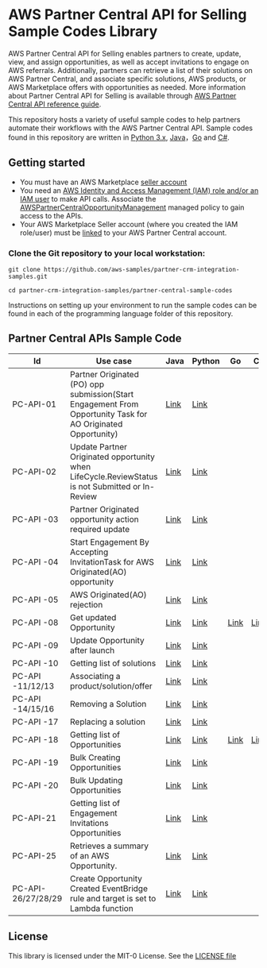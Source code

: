 # AWS Partner Central API for Selling Sample Codes Library

AWS Partner Central API for Selling enables partners to create, update, view, and assign opportunities, as well as accept invitations to engage on AWS referrals. Additionally, partners can retrieve a list of their solutions on AWS Partner Central, and associate specific solutions, AWS products, or AWS Marketplace offers with opportunities as needed. More information about Partner Central API for Selling is available through [AWS Partner Central API reference guide](https://docs.aws.amazon.com/partner-central/latest/APIReference/aws-partner-central-api-reference-guide.html). 

This repository hosts a variety of useful sample codes to help partners automate their workflows with the
AWS Partner Central API. Sample codes found in this repository
are written in [Python 3.x](./python_preview), [Java](./java_preview)，[Go](./go_preview) and [C#](./dotnet_preview).

## Getting started

- You must have an AWS Marketplace [seller account](https://docs.aws.amazon.com/marketplace/latest/userguide/user-guide-for-sellers.html)
- You need an [AWS Identity and Access Management (IAM) role and/or an IAM user](https://docs.aws.amazon.com/partner-central/latest/selling-api/access-control.html#allowing-actions-with-aws-managed-policies) to make API calls. Associate the [AWSPartnerCentralOpportunityManagement](https://docs.aws.amazon.com/partner-central/latest/APIReference/access-control.html) managed policy to gain access to the APIs.
- Your AWS Marketplace Seller account (where you created the IAM role/user) must be [linked](https://docs.aws.amazon.com/partner-central/latest/getting-started/account-linking.html) to your AWS Partner Central account.

### Clone the Git repository to your local workstation:
```
git clone https://github.com/aws-samples/partner-crm-integration-samples.git

cd partner-crm-integration-samples/partner-central-sample-codes
```

Instructions on setting up your environment to run the sample codes can be found in each of the programming language folder of this repository.

## Partner Central APIs Sample Code


| Id       | Use case                                                                                                                                                                                                                                                                                             |Java    |Python   |Go   |C#    |
|----------|------------------------------------------------------------------------------------------------------------------------------------------------------------------------------------------------------------------------------------------------------------------------------------------------------|----------|----------|----------|----------|
| PC-API-01 | Partner Originated (PO) opp submission(Start Engagement From Opportunity Task for AO Originated Opportunity)                                                                                                                                   |[Link](./java_preview/src/main/java/org/example/StartEngagementFromOpportunityTask.java) |[Link](./python_preview/src/start_engagement_from_opportunity_task.py)|
| PC-API-02 | Update Partner Originated opportunity when LifeCycle.ReviewStatus is not Submitted or In-Review                                                                                                                                         |[Link](./java_preview/src/main/java/org/example/UpdateOpportunity.java) |[Link](./python_preview/src/update_opportunity/update_opportunity.py)|
| PC-API -03  | Partner Originated opportunity action required update                                                                                                                                                                  |[Link](./java_preview/src/main/java/org/example/UpdatePartnerOriginatedActionRequiredOpportunity.java) |[Link](./python_preview/src/update_opportunity/update_partner_originated_actionRequired_opportunity.py)|
| PC-API -04 | Start Engagement By Accepting InvitationTask for AWS Originated(AO) opportunity                                                                                                                         |[Link](./java_preview/src/main/java/org/example/StartEngagementByAcceptingInvitationTask.java) |[Link](./python_preview/src/start_engagement_by_accepting_invitation_task.py)|
| PC-API -05| AWS Originated(AO) rejection                                                                                                                                   |[Link](./java_preview/src/main/java/org/example/RejectEngagementInvitation.java) |[Link](./python_preview/src/reject_opportunity_engagement_invitation.py)|
| PC-API -08  | Get updated Opportunity                                                                              |[Link](./java_preview/src/main/java/org/example/GetOpportunity.java) |[Link](./python_preview/src/get_opportunity.py)|[Link](./go_preview/getOpportunity/get_opportunity.go)|[Link](./dotnet_preview/src/GetOpportunity)|
| PC-API -09  | Update Opportunity after launch                                                                                           |[Link](./java_preview/src/main/java/org/example/UpdateOpportunityAfterLaunch.java) |[Link](./python_preview/src/update_opportunity/update_opportunity_afterLaunch.py)|
| PC-API -10  | Getting list of solutions                                                                            |[Link](./java_preview/src/main/java/org/example/ListSolutions.java) |[Link](./python_preview/src/list_solutions.py)|
| PC-API -11/12/13  | Associating a product/solution/offer                                                                           |[Link](./java_preview/src/main/java/org/example/AssociateOpportunity.java) |[Link](./python_preview/src/associate_opportunity.py)|
| PC-API -14/15/16  | Removing a Solution                                                                   |[Link](./java_preview/src/main/java/org/example/DisassociateOpportunity.java) |[Link](./python_preview/src/disassociate_opportunity.py)|
| PC-API -17  | Replacing a solution                                                                                           |[Link](./java_preview/src/main/java/org/example/ReplaceSolution.java) |[Link](./python_preview/src/replace_solution.py)|
| PC-API -18  | Getting list of Opportunities                                                                                                                             |[Link](./java_preview/src/main/java/org/example/ListOpportunititesNoPaging.java) |[Link](./python_preview/src/list_opportunities_noPaging.py)|[Link](./go_preview/listOpportunities/list_opportunities.go)|[Link](./dotnet_preview/src/ListOpportunities/)|
| PC-API -19  | Bulk Creating Opportunities                                                                                                                                    |[Link](./java_preview/src/main/java/org/example/BulkCreateOpportunity.java) |[Link](./python_preview/src/bulk_create_opportunities/)|
| PC-API -20  | Bulk Updating Opportunities                                                                                                                    |[Link](./java_preview/src/main/java/org/example/BulkUpdateOpportunity.java) |[Link](./python_preview/src/bulk_update_opportunities/)|
| PC-API-21  | Getting list of Engagement Invitations Opportunities                                                                                                                                                                                |[Link](./java_preview/src/main/java/org/example/ListEngagementInvitations.java) |[Link](./python_preview/src/list_engagement_invitations.py)|
| PC-API-25  | Retrieves a summary of an AWS Opportunity.                                                                                                                                                                                                     |[Link](./java_preview/src/main/java/org/example/GetAwsOpportunitySummary.java) |[Link](./python_preview/src/get_aws_opportunity_summary.py)|
| PC-API-26/27/28/29 | Create Opportunity Created EventBridge rule and target is set to Lambda function                                                                                                                                                                                                   |[Link](./java_preview/src/main/java/org/example/OpportunityEventHandling.java) |[Link](./python_preview/src/opportunity_event_handling_create_rule_lambda_target.py)|                                                                                                



## License

This library is licensed under the MIT-0 License. See the [LICENSE file](https://github.com/aws-samples/aws-marketplace-reference-code/blob/main/LICENSE)


